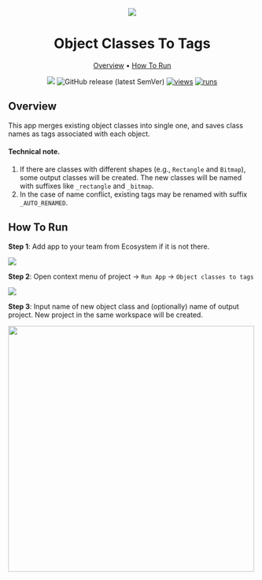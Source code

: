 <div align="center" markdown>
<img src="https://github.com/supervisely-ecosystem/object-class-to-tag/releases/download/v0.1.0/app-poster.png">

# Object Classes To Tags

<p align="center">
  <a href="#Overview">Overview</a> •
  <a href="#How-To-Run">How To Run</a>
</p>

[![](https://img.shields.io/badge/slack-chat-green.svg?logo=slack)](https://supervise.ly/slack)
![GitHub release (latest SemVer)](https://img.shields.io/github/v/release/supervisely-ecosystem/object-class-to-tag)
[![views](https://app.supervise.ly/img/badges/views/supervisely-ecosystem/object-class-to-tag)](https://supervise.ly)
[![runs](https://app.supervise.ly/img/badges/runs/supervisely-ecosystem/object-class-to-tag)](https://supervise.ly)

</div>

## Overview

This app merges existing object classes into single one, and saves class names as tags associated with each object. 


#### Technical note.
1. If there are classes with different shapes (e.g., `Rectangle` and `Bitmap`), some output classes will be created. The new classes will be named with suffixes like `_rectangle` and `_bitmap`.
2. In the case of name conflict, existing tags may be renamed with suffix `_AUTO_RENAMED`.  



## How To Run

**Step 1**: Add app to your team from Ecosystem if it is not there.

<img src="https://github.com/supervisely-ecosystem/object-class-to-tag/releases/download/v0.1.0/shot00.png"/>

**Step 2**: Open context menu of project -> `Run App` -> `Object classes to tags` 

<img src="https://github.com/supervisely-ecosystem/object-class-to-tag/releases/download/v0.1.0/shot01.png"/>

**Step 3**: Input name of new object class and (optionally) name of output project. New project in the same workspace will be created.

<img src="https://github.com/supervisely-ecosystem/object-class-to-tag/releases/download/v0.1.0/shot02.png"  width=500px/>
